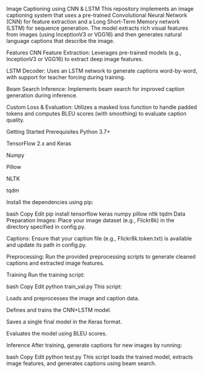 Image Captioning using CNN & LSTM
This repository implements an image captioning system that uses a pre-trained Convolutional Neural Network (CNN) for feature extraction and a Long Short-Term Memory network (LSTM) for sequence generation. The model extracts rich visual features from images (using InceptionV3 or VGG16) and then generates natural language captions that describe the image.

Features
CNN Feature Extraction:
Leverages pre-trained models (e.g., InceptionV3 or VGG16) to extract deep image features.

LSTM Decoder:
Uses an LSTM network to generate captions word-by-word, with support for teacher forcing during training.

Beam Search Inference:
Implements beam search for improved caption generation during inference.

Custom Loss & Evaluation:
Utilizes a masked loss function to handle padded tokens and computes BLEU scores (with smoothing) to evaluate caption quality.

Getting Started
Prerequisites
Python 3.7+

TensorFlow 2.x and Keras

Numpy

Pillow

NLTK

tqdm

Install the dependencies using pip:

bash
Copy
Edit
pip install tensorflow keras numpy pillow nltk tqdm
Data Preparation
Images:
Place your image dataset (e.g., Flickr8k) in the directory specified in config.py.

Captions:
Ensure that your caption file (e.g., Flickr8k.token.txt) is available and update its path in config.py.

Preprocessing:
Run the provided preprocessing scripts to generate cleaned captions and extracted image features.

Training
Run the training script:

bash
Copy
Edit
python train_val.py
This script:

Loads and preprocesses the image and caption data.

Defines and trains the CNN+LSTM model.

Saves a single final model in the Keras format.

Evaluates the model using BLEU scores.

Inference
After training, generate captions for new images by running:

bash
Copy
Edit
python test.py
This script loads the trained model, extracts image features, and generates captions using beam search.
